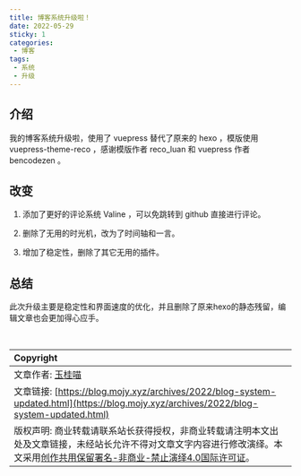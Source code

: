 ```yaml
---
title: 博客系统升级啦！
date: 2022-05-29
sticky: 1
categories:
 - 博客
tags:
 - 系统
 - 升级
---
```


## 介绍

我的博客系统升级啦，使用了 vuepress 替代了原来的 hexo ，模版使用 vuepress-theme-reco ，感谢模版作者 reco_luan 和 vuepress 作者 bencodezen 。

## 改变

1. 添加了更好的评论系统 Valine ，可以免跳转到 github 直接进行评论。

2. 删除了无用的时光机，改为了时间轴和一言。

3. 增加了稳定性，删除了其它无用的插件。

## 总结

此次升级主要是稳定性和界面速度的优化，并且删除了原来hexo的静态残留，编辑文章也会更加得心应手。

<script async src="https://pagead2.googlesyndication.com/pagead/js/adsbygoogle.js?client=ca-pub-5632902373632503"
     crossorigin="anonymous"></script>
<ins class="adsbygoogle"
     style="display:block; text-align:center;"
     data-ad-layout="in-article"
     data-ad-format="fluid"
     data-ad-client="ca-pub-5632902373632503"
     data-ad-slot="6044290679"></ins>
<script>
     (adsbygoogle = window.adsbygoogle || []).push({});
</script>

<br>

| Copyright |
| :-----|
| 文章作者: <a href="mailto:abcd2890000456@126.com">玉桂喵</a> |
| 文章链接: [https://blog.mojy.xyz/archives/2022/blog-system-updated.html](https://blog.mojy.xyz/archives/2022/blog-system-updated.html) |
| 版权声明: 商业转载请联系站长获得授权，非商业转载请注明本文出处及文章链接，未经站长允许不得对文章文字内容进行修改演绎。本文采用[创作共用保留署名-非商业-禁止演绎4.0国际许可证](https://creativecommons.org/licenses/by-nc-nd/4.0/)。 |
